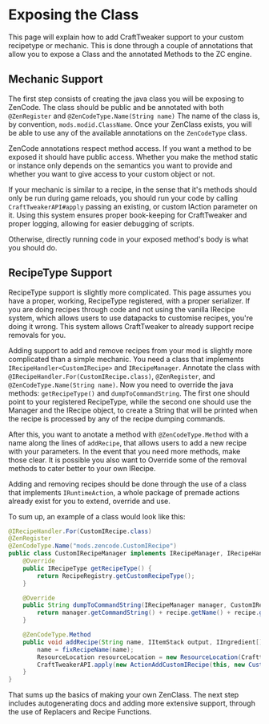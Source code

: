 # Exposing the Class

This page will explain how to add CraftTweaker support to your custom recipetype or mechanic. This is done through a couple of annotations that allow you to expose a Class and the annotated Methods to the ZC engine.

## Mechanic Support

The first step consists of creating the java class you will be exposing to ZenCode. The class should be public and be annotated with both `@ZenRegister` and `@ZenCodeType.Name(String name)` The name of the class is, by convention, `mods.modid.ClassName`.  Once your ZenClass exists, you will be able to use any of the available annotations on the `ZenCodeType` class.

ZenCode annotations respect method access. If you want a method to be exposed it should have public access. Whether you make the method static or instance only depends on the semantics you want to provide and whether you want to give access to your custom object or not.

If your mechanic is similar to a recipe, in the sense that it's methods should only be run during game reloads, you should run your code by calling `CraftTweakerAPI#apply` passing an existing, or custom IAction parameter on it. Using this system ensures proper book-keeping for CraftTweaker and proper logging, allowing for easier debugging of scripts.

Otherwise, directly running code in your exposed method's body is what you should do.

## RecipeType Support

RecipeType support is slightly more complicated. This page assumes you have a proper, working, RecipeType registered, with a proper serializer. If you are doing recipes through code and not using the vanilla IRecipe system, which allows users to use datapacks to customise recipes, you're doing it wrong. This system allows CraftTweaker to already support recipe removals for you.

Adding support to add and remove recipes from your mod is slightly more complicated than a simple mechanic. You need a class that implements `IRecipeHandler<CustomIRecipe>` and `IRecipeManager`. Annotate the class with `@IRecipeHandler.For(CustomIRecipe.class)`, `@ZenRegister`, and `@ZenCodeType.Name(String name)`. Now you need to override the java methods: `getRecipeType()` and `dumpToCommandString`. The first one should point to your registered RecipeType, while the second one should use the Manager and the IRecipe object, to create a String that will be printed when the recipe is processed by any of the recipe dumping commands.

After this, you want to anotate a method with `@ZenCodeType.Method` with a name along the lines of `addRecipe`, that allows users to add a new recipe with your parameters. In the event that you need more methods, make those clear. It is possible you also want to Override some of the removal methods to cater better to your own IRecipe.

Adding and removing recipes should be done through the use of a class that implements `IRuntimeAction`, a whole package of premade actions already exist for you to extend, override and use.

To sum up, an example of a class would look like this:

```java
@IRecipeHandler.For(CustomIRecipe.class)
@ZenRegister
@ZenCodeType.Name("mods.zencode.CustomIRecipe")
public class CustomIRecipeManager implements IRecipeManager, IRecipeHandler<CustomIRecipe> {
    @Override
    public IRecipeType getRecipeType() {
        return RecipeRegistry.getCustomRecipeType();
    }

    @Override
    public String dumpToCommandString(IRecipeManager manager, CustomIRecipe recipe) {
        return manager.getCommandString() + recipe.getName() + recipe.getOutput() + "[" + recipe.getInputs() + "]";
    }

    @ZenCodeType.Method
    public void addRecipe(String name, IItemStack output, IIngredient[] inputs){
        name = fixRecipeName(name);
        ResourceLocation resourceLocation = new ResourceLocation(Crafttweaker.MODID, name);
        CraftTweakerAPI.apply(new ActionAddCustomIRecipe(this, new CustomIRecipe(resourceLocation, output.getInternal(), Arrays.stream(inputs).map(inputs -> inputs.asVanillaIngredient()).collect(Collectors.toList()))));
    }
}
```

That sums up the basics of making your own ZenClass. The next step includes autogenerating docs and adding more extensive support, through the use of Replacers and Recipe Functions.





